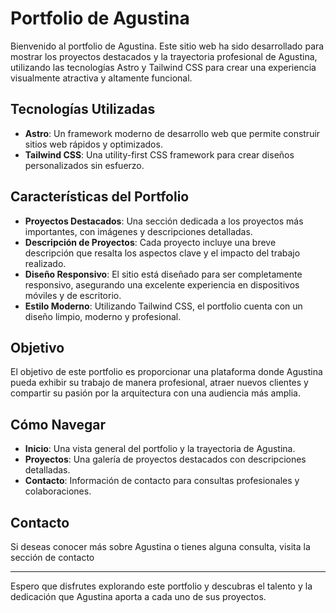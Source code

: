 # Portfolio de Agustina

Bienvenido al portfolio de Agustina. Este sitio web ha sido desarrollado para mostrar los proyectos destacados y la trayectoria profesional de Agustina, utilizando las tecnologías Astro y Tailwind CSS para crear una experiencia visualmente atractiva y altamente funcional.

## Tecnologías Utilizadas

- **Astro**: Un framework moderno de desarrollo web que permite construir sitios web rápidos y optimizados.
- **Tailwind CSS**: Una utility-first CSS framework para crear diseños personalizados sin esfuerzo.

## Características del Portfolio

- **Proyectos Destacados**: Una sección dedicada a los proyectos más importantes, con imágenes y descripciones detalladas.
- **Descripción de Proyectos**: Cada proyecto incluye una breve descripción que resalta los aspectos clave y el impacto del trabajo realizado.
- **Diseño Responsivo**: El sitio está diseñado para ser completamente responsivo, asegurando una excelente experiencia en dispositivos móviles y de escritorio.
- **Estilo Moderno**: Utilizando Tailwind CSS, el portfolio cuenta con un diseño limpio, moderno y profesional.

## Objetivo

El objetivo de este portfolio es proporcionar una plataforma donde Agustina pueda exhibir su trabajo de manera profesional, atraer nuevos clientes y compartir su pasión por la arquitectura con una audiencia más amplia.

## Cómo Navegar

- **Inicio**: Una vista general del portfolio y la trayectoria de Agustina.
- **Proyectos**: Una galería de proyectos destacados con descripciones detalladas.
- **Contacto**: Información de contacto para consultas profesionales y colaboraciones.

## Contacto

Si deseas conocer más sobre Agustina o tienes alguna consulta, visita la sección de contacto 

---

Espero que disfrutes explorando este portfolio y descubras el talento y la dedicación que Agustina aporta a cada uno de sus proyectos.

